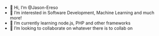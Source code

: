 - 👋 Hi, I’m @Jason-Ereso
- 👀 I’m interested in Software Development, Machine Learning and much more!
- 🌱 I’m currently learning node.js, PHP and other frameworks
- 💞️ I’m looking to collaborate on whatever there is to collab on


<!---
Jason-Ereso/Jason-Ereso is a ✨ special ✨ repository because its `README.md` (this file) appears on your GitHub profile.
You can click the Preview link to take a look at your changes.
--->
